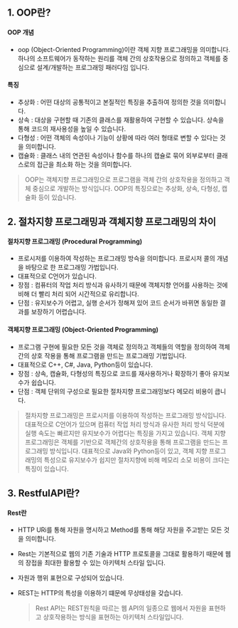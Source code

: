 ## 1. OOP란?
#### OOP 개념
- oop (Object-Oriented Programming)이란 객체 지향 프로그래밍을 의미합니다. 하나의 소프트웨어가 동작하는 원리를 객체 간의 상호작용으로 정의하고 객체를 중심으로 설계/개발하는 프로그래밍 패러다임 입니다.

#### 특징
- 추상화 : 어떤 대상의 공통적이고 본질적인 특징을 추출하여 정의한 것을 의미합니다.
- 상속 : 대상을 구현할 때 기존의 클래스를 재활용하여 구현할 수 있습니다. 상속을 통해 코드의 재사용성을 높일 수 있습니다.
- 다형성 : 어떤 객체의 속성이나 기능이 상황에 따라 여러 형태로 변할 수 있다는 것을 의미합니다.
- 캡슐화 : 클래스 내의 연관된 속성이나 함수를 하나의 캡슐로 묶어 외부로부터 클래스로의 접근을 최소화 하는 것을 의미합니다.

> OOP는 객체지향 프로그래밍으로 프로그램을 객체 간의 상호작용을 정의하고 객체 중심으로 개발하는 방식입니다. OOP의 특징으로는 추상화, 상속, 다형성, 캡슐화 등이 있습니다.

## 2. 절차지향 프로그래밍과 객체지향 프로그래밍의 차이
#### 절차지향 프로그래밍 (Procedural Programming)
- 프로시저를 이용하여 작성하는 프로그래밍 방슥을 의미합니다. 프로시저 콜의 개념을 바탕으로 한 프로그래밍 가법입니다.
- 대표적으로 C언어가 있습니다.
- 장점 : 컴퓨터의 작업 처리 방식과 유사하기 때문에 객체지향 언어를 사용하는 것에 비해 더 빨리 처리 되어 시간적으로 유리합니다.
- 단점 : 유지보수가 어렵고, 실행 순서가 정해져 있어 코드 순서가 바뀌면 동일한 결과를 보장하기 어렵습니다.
#### 객체지향 프로그래밍 (Object-Oriented Programming)
- 프로그램 구현에 필요한 모든 것을 객체로 정의하고 객체들의 역할을 정의하여 객체 간의 상호 작용을 통해 프로그램을 만드는 프로그래밍 기법입니다.
- 대표적으로 C++, C#, Java, Python등이 있습니다.
- 장점 : 상속, 캡슐화, 다형성의 특징으로 코드를 재사용하거나 확장하기 좋아 유지보수가 쉽습니다.
- 단점 : 객체 단위의 구성으로 필요한 절차지향 프로그래밍보다 메모리 비용이 큽니다.

> 절차지향 프로그래밍은 프로시저를 이용하여 작성하는 프로그래밍 방식입니다. 대표적으로 C언어가 있으며 컴퓨터 작업 처리 방식과 유사한 처리 방식 덕분에 실행 속도는 빠르지만 유지보수가 어렵다는 특징을 가지고 있습니다. 객체 지향 프로그래밍은 객체를 기반으로 객체간의 상호작용을 통해 프로그램을 만드는 프로그래밍 방식입니다. 대표적으로 Java와 Python등이 있고, 객체 지향 프로그래밍의 특성으로 유지보수가 쉽지만 절차지향에 비해 메모리 소모 비용이 크다는 특징이 있습니다.

## 3. RestfulAPI란?
#### Rest란
- HTTP URi를 통해 자원을 명시하고 Method를 통해 해당 자원을 주고받는 모든 것을 의미합니다.
- Rest는 기본적으로 웹의 기존 기술과 HTTP 프로토콜을 그대로 활용하기 때문에 웹의 장접을 최대한 활용할 수 있는 아키텍처 스타일 입니다.
- 자원과 행위 표현으로 구성되어 있습니다.
- REST는 HTTP의 특성을 이용하기 떄문에 무상태성을 갖습니다.

  > Rest API는 REST원칙을 따르는 웹 API의 일종으로 웹에서 자원을 표현하고 상호작용하는 방식을 표현하는 아키텍처 스타일입니다.
